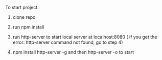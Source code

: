 To start project.

1. clone repo

2. run npm install

3. run http-server to start local server at localhost:8080 ( if you get the error: http-server command not found, go to step 4)

4. npm install http-server -g and then http-server -o to start
